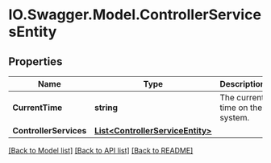 # IO.Swagger.Model.ControllerServicesEntity
## Properties

Name | Type | Description | Notes
------------ | ------------- | ------------- | -------------
**CurrentTime** | **string** | The current time on the system. | [optional] 
**ControllerServices** | [**List&lt;ControllerServiceEntity&gt;**](ControllerServiceEntity.md) |  | [optional] 

[[Back to Model list]](../README.md#documentation-for-models) [[Back to API list]](../README.md#documentation-for-api-endpoints) [[Back to README]](../README.md)

